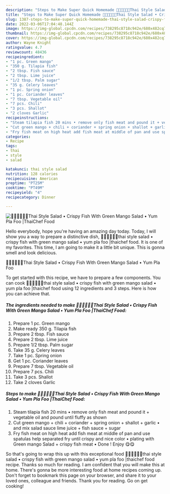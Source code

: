 ```yaml
---
description: "Steps to Make Super Quick Homemade 🧑🏽‍🍳🧑🏼‍🍳Thai Style Salad • Crispy Fish With Green Mango Salad • Yum Pla Foo |ThaiChef Food"
title: "Steps to Make Super Quick Homemade 🧑🏽‍🍳🧑🏼‍🍳Thai Style Salad • Crispy Fish With Green Mango Salad • Yum Pla Foo |ThaiChef Food"
slug: 1387-steps-to-make-super-quick-homemade-thai-style-salad-crispy-fish-with-green-mango-salad-yum-pla-foo-thaichef-food
date: 2022-03-06T17:04:48.144Z
image: https://img-global.cpcdn.com/recipes/738295c8718c942e/680x482cq70/thai-style-salad-crispy-fish-with-green-mango-salad-yum-pla-foo-thaichef-food-recipe-main-photo.jpg
thumbnail: https://img-global.cpcdn.com/recipes/738295c8718c942e/680x482cq70/thai-style-salad-crispy-fish-with-green-mango-salad-yum-pla-foo-thaichef-food-recipe-main-photo.jpg
cover: https://img-global.cpcdn.com/recipes/738295c8718c942e/680x482cq70/thai-style-salad-crispy-fish-with-green-mango-salad-yum-pla-foo-thaichef-food-recipe-main-photo.jpg
author: Wayne Knight
ratingvalue: 4.7
reviewcount: 48436
recipeingredient:
- "1 pc. Green mango"
- "350 g. Tilapia fish"
- "2 tbsp. Fish sauce"
- "2 tbsp. Lime juice"
- "1/2 tbsp. Palm sugar"
- "35 g. Celery leaves"
- "1 pc. Spring onion"
- "1 pc. Coriander leaves"
- "7 tbsp. Vegetable oil"
- "7 pcs. Chili"
- "3 pcs. Shallot"
- "2 cloves Garlic"
recipeinstructions:
- "Steam tilapia fish 20 mins • remove only fish meat and pound it + vegetable oil and pound until fluffy as shown"
- "Cut green mango + chili + coriander + spring onion + shallot + garlic • and mix salad sauce lime juice + fish sauce + sugar"
- "Fry fish meat on high heat add fish meat at middle of pan and use spatulas help separated fry until crispy and nice color • plating with Green mango Salad + crispy fish meat • Done ! Enjoy 😋😋"
categories:
- Recipe
tags:
- thai
- style
- salad

katakunci: thai style salad 
nutrition: 128 calories
recipecuisine: American
preptime: "PT25M"
cooktime: "PT49M"
recipeyield: "4"
recipecategory: Dinner

---
```



![🧑🏽‍🍳🧑🏼‍🍳Thai Style Salad • Crispy Fish With Green Mango Salad • Yum Pla Foo |ThaiChef Food](https://img-global.cpcdn.com/recipes/738295c8718c942e/680x482cq70/thai-style-salad-crispy-fish-with-green-mango-salad-yum-pla-foo-thaichef-food-recipe-main-photo.jpg)

Hello everybody, hope you're having an amazing day today. Today, I will show you a way to prepare a distinctive dish, 🧑🏽‍🍳🧑🏼‍🍳thai style salad • crispy fish with green mango salad • yum pla foo |thaichef food. It is one of my favorites. This time, I am going to make it a little bit unique. This is gonna smell and look delicious.



🧑🏽‍🍳🧑🏼‍🍳Thai Style Salad • Crispy Fish With Green Mango Salad • Yum Pla Foo 

To get started with this recipe, we have to prepare a few components. You can cook 🧑🏽‍🍳🧑🏼‍🍳thai style salad • crispy fish with green mango salad • yum pla foo |thaichef food using 12 ingredients and 3 steps. Here is how you can achieve that.

<!--inarticleads1-->

##### The ingredients needed to make 🧑🏽‍🍳🧑🏼‍🍳Thai Style Salad • Crispy Fish With Green Mango Salad • Yum Pla Foo |ThaiChef Food:

1. Prepare 1 pc. Green mango
1. Make ready 350 g. Tilapia fish
1. Prepare 2 tbsp. Fish sauce
1. Prepare 2 tbsp. Lime juice
1. Prepare 1/2 tbsp. Palm sugar
1. Take 35 g. Celery leaves
1. Take 1 pc. Spring onion
1. Get 1 pc. Coriander leaves
1. Prepare 7 tbsp. Vegetable oil
1. Prepare 7 pcs. Chili
1. Take 3 pcs. Shallot
1. Take 2 cloves Garlic




<!--inarticleads2-->

##### Steps to make 🧑🏽‍🍳🧑🏼‍🍳Thai Style Salad • Crispy Fish With Green Mango Salad • Yum Pla Foo |ThaiChef Food:

1. Steam tilapia fish 20 mins • remove only fish meat and pound it + vegetable oil and pound until fluffy as shown
1. Cut green mango + chili + coriander + spring onion + shallot + garlic • and mix salad sauce lime juice + fish sauce + sugar
1. Fry fish meat on high heat add fish meat at middle of pan and use spatulas help separated fry until crispy and nice color • plating with Green mango Salad + crispy fish meat • Done ! Enjoy 😋😋




So that's going to wrap this up with this exceptional food 🧑🏽‍🍳🧑🏼‍🍳thai style salad • crispy fish with green mango salad • yum pla foo |thaichef food recipe. Thanks so much for reading. I am confident that you will make this at home. There's gonna be more interesting food at home recipes coming up. Don't forget to bookmark this page on your browser, and share it to your loved ones, colleague and friends. Thank you for reading. Go on get cooking!
